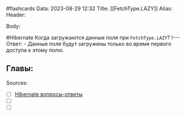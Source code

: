 #flashcards
Data: 2023-08-29 12:32
Title: [[FetchType.LAZY]]
Alias:
Header:




Body:


#Hibernate 
Когда загружаются данные поля при `FetchType.LAZY`?
!---
Ответ:
	- Данные поля будут загружены только во время первого доступа к этому полю.
<!--SR:!2023-11-03,10,350-->




Главы:
-


Sources:
- [ ] [Hibernate вопросы-ответы](https://docs.google.com/document/d/104EUUT-gv7xSalJlJu0DInzlyCVFjC5Sz2gcDoVtfyE/edit)
- [ ] []()
- [ ] []()
